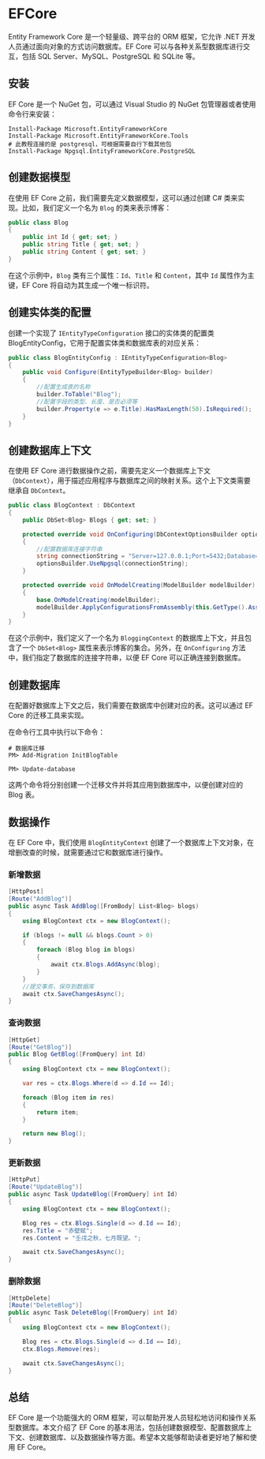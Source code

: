 # EFCore <Badge type="tip" text="^1.9.0" />

Entity Framework Core 是一个轻量级、跨平台的 ORM 框架，它允许 .NET 开发人员通过面向对象的方式访问数据库。EF Core 可以与各种关系型数据库进行交互，包括 SQL Server、MySQL、PostgreSQL 和 SQLite 等。

## 安装

EF Core 是一个 NuGet 包，可以通过 Visual Studio 的 NuGet 包管理器或者使用命令行来安装：

```shell
Install-Package Microsoft.EntityFrameworkCore
Install-Package Microsoft.EntityFrameworkCore.Tools
# 此教程连接的是 postgresql，可根据需要自行下载其他包
Install-Package Npgsql.EntityFrameworkCore.PostgreSQL
```

## 创建数据模型

在使用 EF Core 之前，我们需要先定义数据模型，这可以通过创建 C# 类来实现。比如，我们定义一个名为 `Blog` 的类来表示博客：

```C#
public class Blog
{
    public int Id { get; set; }
    public string Title { get; set; }
    public string Content { get; set; }
}
```

在这个示例中，`Blog` 类有三个属性：`Id`、`Title` 和 `Content`，其中 `Id` 属性作为主键，EF Core 将自动为其生成一个唯一标识符。

## 创建实体类的配置

创建一个实现了 `IEntityTypeConfiguration` 接口的实体类的配置类 BlogEntityConfig，它用于配置实体类和数据库表的对应关系：

```C#
public class BlogEntityConfig : IEntityTypeConfiguration<Blog>
{
    public void Configure(EntityTypeBuilder<Blog> builder)
    {
        //配置生成表的名称
        builder.ToTable("Blog");
        //配置字段的类型、长度、是否必须等
        builder.Property(e => e.Title).HasMaxLength(50).IsRequired();
    }
}
```

## 创建数据库上下文

在使用 EF Core 进行数据操作之前，需要先定义一个数据库上下文（`DbContext`），用于描述应用程序与数据库之间的映射关系。这个上下文类需要继承自 `DbContext`。

```C#
public class BlogContext : DbContext
{
    public DbSet<Blog> Blogs { get; set; }

    protected override void OnConfiguring(DbContextOptionsBuilder optionsBuilder)
    {
        //配置数据库连接字符串
        string connectionString = "Server=127.0.0.1;Port=5432;Database=postgres;User Id=postgres;Password=postgres;";
        optionsBuilder.UseNpgsql(connectionString);
    }

    protected override void OnModelCreating(ModelBuilder modelBuilder)
    {
        base.OnModelCreating(modelBuilder);
        modelBuilder.ApplyConfigurationsFromAssembly(this.GetType().Assembly);
    }
}
```

在这个示例中，我们定义了一个名为 `BloggingContext` 的数据库上下文，并且包含了一个 `DbSet<Blog>` 属性来表示博客的集合。另外，在 `OnConfiguring` 方法中，我们指定了数据库的连接字符串，以便 EF Core 可以正确连接到数据库。

## 创建数据库

在配置好数据库上下文之后，我们需要在数据库中创建对应的表。这可以通过 EF Core 的迁移工具来实现。

在命令行工具中执行以下命令：

```shell
# 数据库迁移
PM> Add-Migration InitBlogTable

PM> Update-database
```

这两个命令将分别创建一个迁移文件并将其应用到数据库中，以便创建对应的 Blog 表。

## 数据操作

在 EF Core 中，我们使用 `BlogEntityContext` 创建了一个数据库上下文对象，在增删改查的时候，就需要通过它和数据库进行操作。

### 新增数据

```C#
[HttpPost]
[Route("AddBlog")]
public async Task AddBlog([FromBody] List<Blog> blogs)
{
    using BlogContext ctx = new BlogContext();

    if (blogs != null && blogs.Count > 0)
    {
        foreach (Blog blog in blogs)
        {
            await ctx.Blogs.AddAsync(blog);
        }
    }
    //提交事务，保存到数据库
    await ctx.SaveChangesAsync();
}
```

### 查询数据

```C#
[HttpGet]
[Route("GetBlog")]
public Blog GetBlog([FromQuery] int Id)
{
    using BlogContext ctx = new BlogContext();

    var res = ctx.Blogs.Where(d => d.Id == Id);

    foreach (Blog item in res)
    {
        return item;
    }

    return new Blog();
}
```

### 更新数据

```C#
[HttpPut]
[Route("UpdateBlog")]
public async Task UpdateBlog([FromQuery] int Id)
{
    using BlogContext ctx = new BlogContext();

    Blog res = ctx.Blogs.Single(d => d.Id == Id);
    res.Title = "赤壁赋";
    res.Content = "壬戌之秋，七月既望。";

    await ctx.SaveChangesAsync();
}
```

### 删除数据

```C#
[HttpDelete]
[Route("DeleteBlog")]
public async Task DeleteBlog([FromQuery] int Id)
{
    using BlogContext ctx = new BlogContext();

    Blog res = ctx.Blogs.Single(d => d.Id == Id);
    ctx.Blogs.Remove(res);

    await ctx.SaveChangesAsync();
}
```

## 总结

EF Core 是一个功能强大的 ORM 框架，可以帮助开发人员轻松地访问和操作关系型数据库。本文介绍了 EF Core 的基本用法，包括创建数据模型、配置数据库上下文、创建数据库、以及数据操作等方面。希望本文能够帮助读者更好地了解和使用 EF Core。
